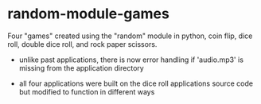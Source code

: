 # random-module-games
Four "games" created using the "random" module in python, coin flip, dice roll, double dice roll, and rock paper scissors.

- unlike past applications, there is now error handling if 'audio.mp3' is missing from the application directory

- all four applications were built on the dice roll applications source code but modified to function in different ways
